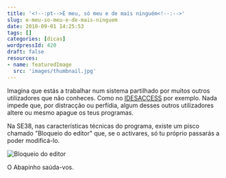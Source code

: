 ```yaml
---
title: '<!--:pt-->É meu, só meu e de mais ninguém<!--:-->'
slug: e-meu-so-meu-e-de-mais-ninguem
date: 2010-09-01 14:25:53
tags: []
categories: [dicas]
wordpressId: 420
draft: false
resources:
- name: featuredImage
  src: 'images/thumbnail.jpg'
---
```

Imagina que estás a trabalhar num sistema partilhado por muitos outros utilizadores que não conheces. Como no [IDESACCESS][1] por exemplo. Nada impede que, por distracção ou perfídia, algum desses outros utilizadores altere ou mesmo apague os teus programas.

Na SE38, nas características técnicas do programa, existe um pisco chamado "Bloqueio do editor" que, se o activares, só tu próprio passarás a poder modificá-lo.

![][2]

O Abapinho saúda-vos.

   [1]: http://www.idesaccess.com/
   [2]: images/bloqueio_editor.png (Bloqueio do editor)
